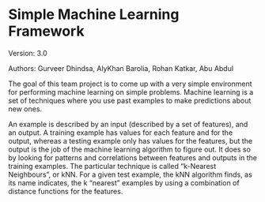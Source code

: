 # Simple Machine Learning Framework
Version: 3.0

Authors: Gurveer Dhindsa,
         AlyKhan Barolia, 
         Rohan Katkar,
         Abu Abdul


The goal of this team project is to come up with a very simple environment for performing machine learning on simple problems. Machine learning is a set of techniques where you use past examples to make predictions about new ones. 

An example is described by an input (described by a set of features), and an output. A training example has values for each feature and for the output, whereas a testing example only has values for the features, but the output is the job of the machine learning algorithm to figure out. It does so by looking for patterns and correlations between features and outputs in the training examples. The particular technique is called “k-Nearest Neighbours”, or kNN. For a given test example, the kNN algorithm finds, as its name indicates, the k “nearest” examples by using a combination of distance functions for the features.

